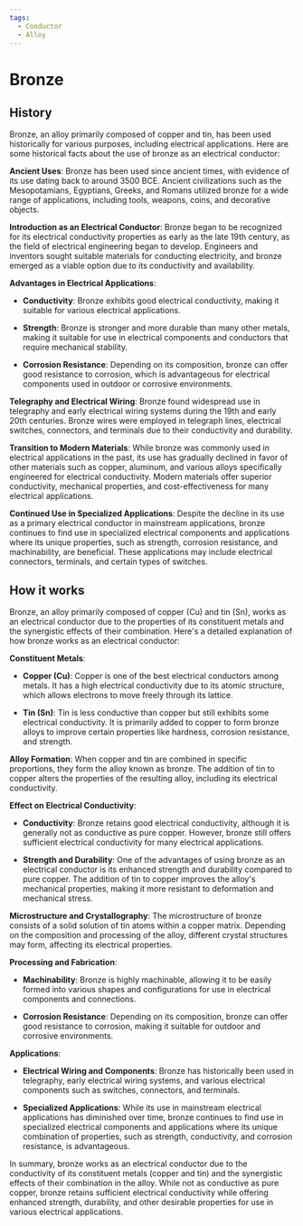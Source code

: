 ```yaml
---
tags:
  - Conductor
  - Alloy
---
```


<head>
    <meta charset="UTF-8">
    <meta name="viewport" content="width=device-width, initial-scale=1.0">
    <meta name="description" content="Welcome to ac-electricity! Here you will learn more about electricity, the different components used to make an electrical circuit as well as their features and use cases.">
    <meta name="keywords" content="alexis carbillet, carbillet, electricity, capacitors, conductors, diodes, electronic, energy source, hardware, home appliances, inductors, insulators, resistors, semi-conductors">
    <meta name="author" content="Alexis Carbillet ">
</head>

# Bronze

## History

Bronze, an alloy primarily composed of copper and tin, has been used historically for various purposes, including electrical applications. Here are some historical facts about the use of bronze as an electrical conductor:

**Ancient Uses**: Bronze has been used since ancient times, with evidence of its use dating back to around 3500 BCE. Ancient civilizations such as the Mesopotamians, Egyptians, Greeks, and Romans utilized bronze for a wide range of applications, including tools, weapons, coins, and decorative objects.

**Introduction as an Electrical Conductor**: Bronze began to be recognized for its electrical conductivity properties as early as the late 19th century, as the field of electrical engineering began to develop. Engineers and inventors sought suitable materials for conducting electricity, and bronze emerged as a viable option due to its conductivity and availability.

**Advantages in Electrical Applications**:
   - **Conductivity**: Bronze exhibits good electrical conductivity, making it suitable for various electrical applications.

   - **Strength**: Bronze is stronger and more durable than many other metals, making it suitable for use in electrical components and conductors that require mechanical stability.

   - **Corrosion Resistance**: Depending on its composition, bronze can offer good resistance to corrosion, which is advantageous for electrical components used in outdoor or corrosive environments.

**Telegraphy and Electrical Wiring**: Bronze found widespread use in telegraphy and early electrical wiring systems during the 19th and early 20th centuries. Bronze wires were employed in telegraph lines, electrical switches, connectors, and terminals due to their conductivity and durability.

**Transition to Modern Materials**: While bronze was commonly used in electrical applications in the past, its use has gradually declined in favor of other materials such as copper, aluminum, and various alloys specifically engineered for electrical conductivity. Modern materials offer superior conductivity, mechanical properties, and cost-effectiveness for many electrical applications.

**Continued Use in Specialized Applications**: Despite the decline in its use as a primary electrical conductor in mainstream applications, bronze continues to find use in specialized electrical components and applications where its unique properties, such as strength, corrosion resistance, and machinability, are beneficial. These applications may include electrical connectors, terminals, and certain types of switches.

## How it works

Bronze, an alloy primarily composed of copper (Cu) and tin (Sn), works as an electrical conductor due to the properties of its constituent metals and the synergistic effects of their combination. Here's a detailed explanation of how bronze works as an electrical conductor:

**Constituent Metals**:

   - **Copper (Cu)**: Copper is one of the best electrical conductors among metals. It has a high electrical conductivity due to its atomic structure, which allows electrons to move freely through its lattice.

   - **Tin (Sn)**: Tin is less conductive than copper but still exhibits some electrical conductivity. It is primarily added to copper to form bronze alloys to improve certain properties like hardness, corrosion resistance, and strength.

**Alloy Formation**: When copper and tin are combined in specific proportions, they form the alloy known as bronze. The addition of tin to copper alters the properties of the resulting alloy, including its electrical conductivity.

**Effect on Electrical Conductivity**:

   - **Conductivity**: Bronze retains good electrical conductivity, although it is generally not as conductive as pure copper. However, bronze still offers sufficient electrical conductivity for many electrical applications.

   - **Strength and Durability**: One of the advantages of using bronze as an electrical conductor is its enhanced strength and durability compared to pure copper. The addition of tin to copper improves the alloy's mechanical properties, making it more resistant to deformation and mechanical stress.

**Microstructure and Crystallography**: The microstructure of bronze consists of a solid solution of tin atoms within a copper matrix. Depending on the composition and processing of the alloy, different crystal structures may form, affecting its electrical properties.

**Processing and Fabrication**:

   - **Machinability**: Bronze is highly machinable, allowing it to be easily formed into various shapes and configurations for use in electrical components and connections.

   - **Corrosion Resistance**: Depending on its composition, bronze can offer good resistance to corrosion, making it suitable for outdoor and corrosive environments.

**Applications**:

   - **Electrical Wiring and Components**: Bronze has historically been used in telegraphy, early electrical wiring systems, and various electrical components such as switches, connectors, and terminals.

   - **Specialized Applications**: While its use in mainstream electrical applications has diminished over time, bronze continues to find use in specialized electrical components and applications where its unique combination of properties, such as strength, conductivity, and corrosion resistance, is advantageous.

In summary, bronze works as an electrical conductor due to the conductivity of its constituent metals (copper and tin) and the synergistic effects of their combination in the alloy. While not as conductive as pure copper, bronze retains sufficient electrical conductivity while offering enhanced strength, durability, and other desirable properties for use in various electrical applications.